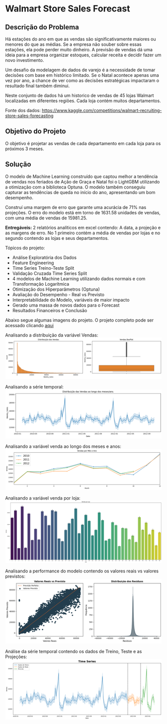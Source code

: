 # Walmart Store Sales Forecast

## Descrição do Problema

Há estações do ano em que as vendas são significativamente maiores ou menores do que as médias. Se a empresa não souber sobre essas estações, ela pode perder muito dinheiro. A previsão de vendas dá uma ideia para a empresa organizar estoques, calcular receita e decidir fazer um novo investimento.

Um desafio da modelagem de dados de varejo é a necessidade de tomar decisões com base em histórico limitado. Se o Natal acontece apenas uma vez por ano, a chance de ver como as decisões estratégicas impactaram o resultado final também diminui.

Neste conjunto de dados há um historico de vendas de 45 lojas Walmart localizadas em diferentes regiões. Cada loja contém muitos departamentos.

Fonte dos dados: https://www.kaggle.com/competitions/walmart-recruiting-store-sales-forecasting

## Objetivo do Projeto

O objetivo é projetar as vendas de cada departamento em cada loja para os próximos 3 meses.

## Solução

O modelo de Machine Learning construído que captou melhor a tendência de vendas nos feriados de Ação de Graça e Natal foi o LightGBM utilizando a otimização com a biblioteca Optuna.
O modelo também conseguiu capturar as tendências de queda no início do ano, apresentando um bom desempenho.

Construí uma margem de erro que garante uma acurácia de 71% nas projeções. O erro do modelo está em torno de 1631.58 unidades de vendas, com uma média de vendas de 15981.25.

**Entregáveis:** 2 relatórios analíticos em excel contendo: A data, a projeção e as margens de erro. No 1 primeiro contém a média de vendas por lojas e no segundo contendo as lojas e seus departamentos.

Tópicos do projeto:

- Análise Exploratória dos Dados
- Feature Engineering
- Time Series Treino-Teste Split
- Validação Cruzada Time Series Split
- 4 modelos de Machine Learning utilizando dados normais e com Transformação Logarítmica
- Otimização dos Hiperparâmetros (Optuna)
- Avaliação do Desempenho - Real vs Previsto
- Interpretabilidade do Modelo, variáveis de maior impacto
- Gerado uma massa de novos dados para o Forecast
- Resultados Financeiros e Conclusão

Abaixo segue algumas imagens do projeto. O projeto completo pode ser acessado clicando [aqui](https://github.com/idfelipemalatesta/walmart-store-sales-forecast/blob/main/notebooks/sales-forecast_v3.ipynb)

Analisando a distribuição da variável Vendas:
<img src="images/sales_dist_box.png">

Analisando a série temporal:
<img src="images/serie_temporal.png">

Analisando a variável venda ao longo dos meses e anos:
<img src="images/sales_year_month.png">

Analisando a variável venda por loja:
<img src="images/sales_stores.png">

Analisando a performance do modelo contendo os valores reais vs valores previstos:
<img src="images/real_predict.png">

Análise da série temporal contendo os dados de Treino, Teste e as Projeções:
<img src="images/results_serie_temporal.png">











